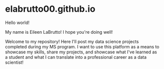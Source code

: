 # elabrutto00.github.io
Hello world!

My name is Eileen LaBrutto! I hope you're doing well!

Welcome to my repository! Here I'll post my data science projects completed during my MS program. I want to use this platform as a means to showcase my skills, share my projects, and showcase what I've learned as a student and what I can translate into a professional career as a data scientist!

